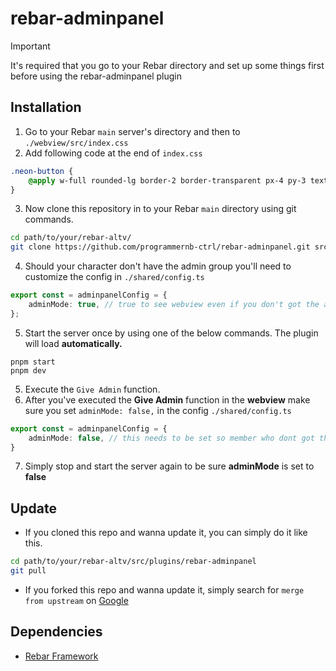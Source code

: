 # rebar-adminpanel

> [!IMPORTANT]
> It's required that you go to your Rebar directory
> and set up some things first before using the rebar-adminpanel plugin

## Installation

1. Go to your Rebar `main` server's directory and then to `./webview/src/index.css`
2. Add following code at the end of `index.css`

```css
.neon-button {
    @apply w-full rounded-lg border-2 border-transparent px-4 py-3 text-left text-sm text-gray-200 hover:animate-pulse hover:border-red-500 hover:bg-opacity-75 hover:shadow-md;
}
```

3. Now clone this repository in to your Rebar `main` directory using git commands.

```bash
cd path/to/your/rebar-altv/
git clone https://github.com/programmernb-ctrl/rebar-adminpanel.git src/plugins/rebar-adminpanel
```

4. Should your character don't have the admin group you'll need to customize the config in `./shared/config.ts`

```typescript
export const = adminpanelConfig = {
    adminMode: true, // true to see webview even if you don't got the admin group. mostly required to setup the plugin
};
```

5. Start the server once by using one of the below commands. The plugin will load __automatically.__

```
pnpm start
pnpm dev
```

5. Execute the `Give Admin` function.
6. After you've executed the __Give Admin__ function in the __webview__ make sure you set `adminMode: false,` in the config `./shared/config.ts`

```typescript
export const = adminpanelConfig = {
    adminMode: false, // this needs to be set so member who dont got the admin group simply cant see the adminpanel.
}
```

7. Simply stop and start the server again to be sure __adminMode__ is set to __false__

## Update

- If you cloned this repo and wanna update it, you can simply do it like this.

```bash
cd path/to/your/rebar-altv/src/plugins/rebar-adminpanel
git pull
```

- If you forked this repo and wanna update it, simply search for `merge from upstream` on [Google](https://www.google.com)

## Dependencies

- [Rebar Framework](https://github.com/stuyk/rebar-altv)
